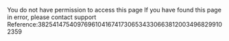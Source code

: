 You do not have permission to access this page If you have found this page in error, please contact support Reference:38254147540976961041674173065343306638120034968299102359